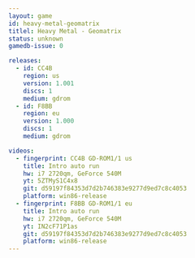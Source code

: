 ```yaml
---
layout: game
id: heavy-metal-geomatrix
titlel: Heavy Metal - Geomatrix
status: unknown
gamedb-issue: 0

releases:
  - id: CC4B
    region: us
    version: 1.001
    discs: 1
    medium: gdrom
  - id: F8BB
    region: eu
    version: 1.000
    discs: 1
    medium: gdrom

videos:
  - fingerprint: CC4B GD-ROM1/1 us
    title: Intro auto run
    hw: i7 2720qm, GeForce 540M
    yt: 5ZTMyS1C4x8
    git: d59197f84353d7d2b746383e9277d9ed7c8c4053
    platform: win86-release
  - fingerprint: F8BB GD-ROM1/1 eu
    title: Intro auto run
    hw: i7 2720qm, GeForce 540M
    yt: IN2cF71P1as
    git: d59197f84353d7d2b746383e9277d9ed7c8c4053
    platform: win86-release
---
```

